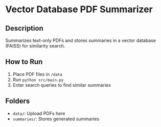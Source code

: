 # Vector Database PDF Summarizer

## Description
Summarizes text-only PDFs and stores summaries in a vector database (FAISS) for similarity search.

## How to Run
1. Place PDF files in `/data`
2. Run `python src/main.py`
3. Enter search queries to find similar summaries

## Folders
- `data/`: Upload PDFs here
- `summaries/`: Stores generated summaries
